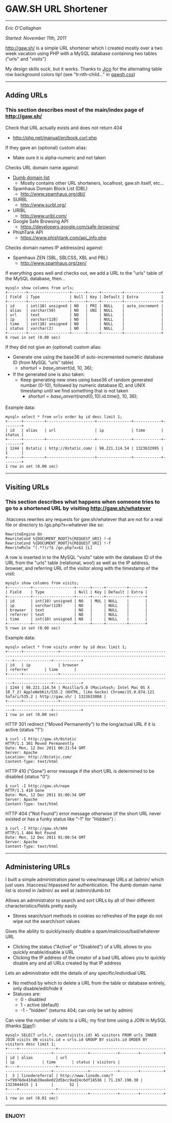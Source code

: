 # GAW.SH URL Shortener

---------------------------------------

*Eric O'Callaghan*

*Started: November 11th, 2011*

http://gaw.sh/ is a simple URL shortener which I created mostly over a two week vacation using PHP with a MySQL database containing two tables ("urls" and "visits")

My design skills suck, but it works. Thanks to [Jico](https://github.com/jico) for the alternating table row background colors tip! (see "tr:nth-child..." in [gawsh.css](https://github.com/ericoc/gaw.sh/blob/master/gawsh.css#L89-97))

---------------------------------------

## Adding URLs

### This section describes most of the main/index page of http://gaw.sh/

Check that URL actually exists and does not return 404
* http://php.net/manual/en/book.curl.php

If they gave an (optional) custom alias:
* Make sure it is alpha-numeric and not taken

Checks URL domain name against:
* [Dumb domain list](https://github.com/ericoc/gaw.sh/blob/master/admin/dumb.txt.example)
	* Mostly contains other URL shorteners, localhost, gaw.sh itself, etc...
* Spamhaus Domain Block List (DBL)
	* http://www.spamhaus.org/dbl/
* SURBL
	* http://www.surbl.org/
* URIBL
	* http://www.uribl.com/
* Google Safe Browsing API
	* https://developers.google.com/safe-browsing/
* PhishTank API
	* https://www.phishtank.com/api_info.php

Checks domain names IP address(es) against:
* Spamhaus ZEN (SBL, SBLCSS, XBL and PBL)
	* http://www.spamhaus.org/zen/

If everything goes well and checks out, we add a URL to the "urls" table of the MySQL database, then...

	mysql> show columns from urls;
	+--------+------------------+------+-----+---------+----------------+
	| Field  | Type             | Null | Key | Default | Extra          |
	+--------+------------------+------+-----+---------+----------------+
	| id     | int(10) unsigned | NO   | PRI | NULL    | auto_increment |
	| alias  | varchar(50)      | NO   | UNI | NULL    |                |
	| url    | text             | NO   |     | NULL    |                |
	| ip     | varchar(128)     | NO   |     | NULL    |                |
	| time   | int(10) unsigned | NO   |     | NULL    |                |
	| status | varchar(2)       | NO   |     | NULL    |                |
	+--------+------------------+------+-----+---------+----------------+
	6 rows in set (0.00 sec)

If they did not give an (optional) custom alias:
* Generate one using the base36 of auto-incremented numeric database ID (from MySQL "urls" table)
	* $shorturl = base_convert($id, 10, 36);
* If the generated one is also taken:
	* Keep generating new ones using base36 of random generated number (0-10), followed by numeric database ID, and UNIX timestamp until we find something that is not taken
		* $shorturl = base_convert(rand(0,10).$id.time(), 10, 36);

Example data:

	mysql> select * from urls order by id desc limit 1;
	+------+---------+---------------------+---------------+------------+--------+
	| id   | alias   | url                 | ip            | time       | status |
	+------+---------+---------------------+---------------+------------+--------+
	| 1244 | 8static | http://8static.com/ | 98.221.114.54 | 1323632995 | 1      |
	+------+---------+---------------------+---------------+------------+--------+
	1 row in set (0.00 sec)

---------------------------------------

## Visiting URLs

### This section describes what happens when someone tries to go to a shortened URL by visiting http://gaw.sh/whatever

.htaccess rewrites any requests for gaw.sh/whatever that are not for a real file or directory to /go.php?x=whatever like so:

	RewriteEngine On
	RewriteCond %{DOCUMENT_ROOT}%{REQUEST_URI} !-d
	RewriteCond %{DOCUMENT_ROOT}%{REQUEST_URI} !-f
	RewriteRule ^(.*?)/?$ /go.php?x=$1 [L]

A row is inserted in to the MySQL "visits" table with the database ID of the URL from the "urls" table (relational, woo!) as well as the IP address, browser, and referring URL of the visitor along with the timestamp of the visit:

	mysql> show columns from visits;
	+----------+------------------+------+-----+---------+-------+
	| Field    | Type             | Null | Key | Default | Extra |
	+----------+------------------+------+-----+---------+-------+
	| id       | int(10) unsigned | NO   | MUL | NULL    |       |
	| ip       | varchar(128)     | NO   |     | NULL    |       |
	| browser  | text             | NO   |     | NULL    |       |
	| referrer | text             | NO   |     | NULL    |       |
	| time     | int(10) unsigned | NO   |     | NULL    |       |
	+----------+------------------+------+-----+---------+-------+
	5 rows in set (0.00 sec)

Example data:

	mysql> select * from visits order by id desc limit 1;
	+------+---------------+-----------------------------------------------------------------------------------------------------------------------+----------------+------------+
	| id   | ip            | browser                                                                                                               | referrer       | time       |
	+------+---------------+-----------------------------------------------------------------------------------------------------------------------+----------------+------------+
	| 1244 | 98.221.114.54 | Mozilla/5.0 (Macintosh; Intel Mac OS X 10_7_2) AppleWebKit/535.2 (KHTML, like Gecko) Chrome/15.0.874.121 Safari/535.2 | http://gaw.sh/ | 1323633008 |
	+------+---------------+-----------------------------------------------------------------------------------------------------------------------+----------------+------------+
	1 row in set (0.00 sec)

HTTP 301 redirect ("Moved Permanently") to the long/actual URL if it is active (status "1"):

	$ curl -I http://gaw.sh/8static
	HTTP/1.1 301 Moved Permanently
	Date: Mon, 12 Dec 2011 00:21:54 GMT
	Server: Apache
	Location: http://8static.com/
	Content-Type: text/html

HTTP 410 ("Gone") error message if the short URL is determined to be disabled (status "0"):

	$ curl -I http://gaw.sh/nope
	HTTP/1.1 410 Gone
	Date: Mon, 12 Dec 2011 01:00:34 GMT
	Server: Apache
	Content-Type: text/html

HTTP 404 ("Not Found") error message otherwise (if the short URL never existed or has a funky status like "-1" for "Hidden") :

	$ curl -I http://gaw.sh/404
	HTTP/1.1 404 Not Found
	Date: Mon, 12 Dec 2011 01:00:54 GMT
	Server: Apache
	Content-Type: text/html

---------------------------------------

## Administering URLs

I built a simple administration panel to view/manage URLs at /admin/ which just uses .htaccess/.htpasswd for authentication.
The dumb domain name list is stored in /admin/ as well at /admin/dumb.txt

Allows an administrator to search and sort URLs by all of their different characteristics/fields pretty easily
* Stores search/sort methods in cookies so refreshes of the page do not wipe out the search/sort values

Gives the ability to quickly/easily disable a spam/malicious/bad/whatever URL
* Clicking the status ("Active" or "Disabled") of a URL allows to you quickly enable/disable a URL
* Clicking the IP address of the creator of a bad URL allows you to quickly disable any and all URLs created by that IP address

Lets an administrator edit the details of any specific/individual URL
* No method by which to delete a URL from the table or database entirely, only disable/edit/hide it
* Statuses are:
	* 0 - disabled
	* 1 - active (default)
	* -1 - "hidden" (returns 404; can only be set by admin)

Can view the number of visits to a URL; my first time using a JOIN in MySQL (thanks [Stan](https://github.com/Stantheman)!):

	mysql> SELECT urls.*, count(visits.id) AS visitors FROM urls INNER JOIN visits ON visits.id = urls.id GROUP BY visits.id ORDER BY visitors desc limit 1;
	+----+----------------+-------------------------------------------------------------------+---------------+------------+--------+----------+
	| id | alias          | url                                                               | ip            | time       | status | visitors |
	+----+----------------+-------------------------------------------------------------------+---------------+------------+--------+----------+
	|  3 | linodereferral | http://www.linode.com/?r=f9976de410ab39ee8e022d5bcc9ad24c6df18536 | 71.197.190.30 | 1323044415 | 1      |       52 |
	+----+----------------+-------------------------------------------------------------------+---------------+------------+--------+----------+
	1 row in set (0.01 sec)

---------------------------------------

### ENJOY!
